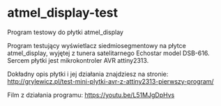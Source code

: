 # atmel_display-test
Program testowy do płytki atmel_display

Program testujący wyświetlacz siedmiosegmentowy na płytce atmel_display, wyjętej z tunera satelitarnego Echostar model DSB-616. Sercem płytki jest mikrokontroler AVR attiny2313.

Dokładny opis płytki i jej działania znajdziesz na stronie: http://grylewicz.pl/test-mini-plytki-avr-z-attiny2313-pierwszy-program/

Film z działania programu: https://youtu.be/L51MJgDpHvs

